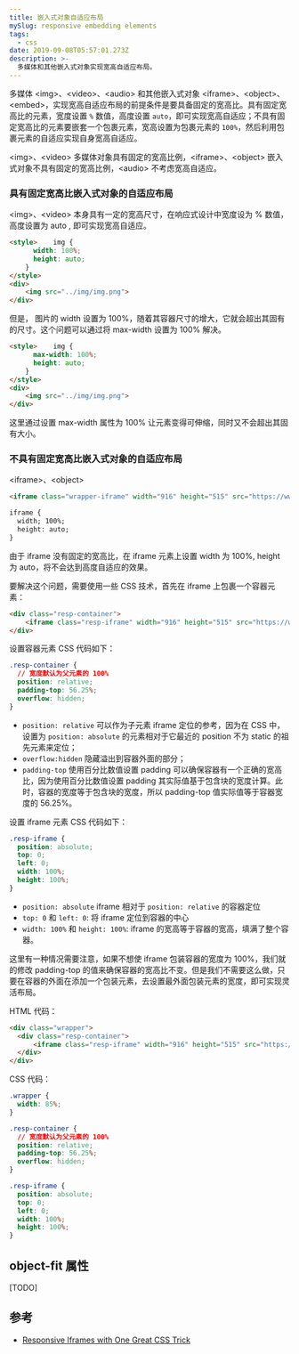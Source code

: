 ```yaml
---
title: 嵌入式对象自适应布局
mySlug: responsive embedding elements
tags:
  - css
date: 2019-09-08T05:57:01.273Z
description: >-
  多媒体和其他嵌入式对象实现宽高自适应布局。
---
```

多媒体 &lt;img&gt;、&lt;video&gt;、&lt;audio&gt; 和其他嵌入式对象 &lt;iframe&gt;、&lt;object&gt;、&lt;embed&gt;，实现宽高自适应布局的前提条件是要具备固定的宽高比。具有固定宽高比的元素，宽度设置 `%` 数值，高度设置 `auto`，即可实现宽高自适应；不具有固定宽高比的元素要嵌套一个包裹元素，宽高设置为包裹元素的 `100%`，然后利用包裹元素的自适应实现自身宽高自适应。

&lt;img&gt;、&lt;video&gt; 多媒体对象具有固定的宽高比例，&lt;iframe&gt;、&lt;object&gt; 嵌入式对象不具有固定的宽高比例，&lt;audio&gt; 不考虑宽高自适应。

### 具有固定宽高比嵌入式对象的自适应布局
&lt;img&gt;、&lt;video&gt; 本身具有一定的宽高尺寸，在响应式设计中宽度设为 % 数值，高度设置为 auto , 即可实现宽高自适应。

```html
<style>    img {
      width: 100%;
      height: auto;
    }
</style>
<div>
    <img src="../img/img.png">
</div>
```

但是， 图片的 width 设置为 100%，随着其容器尺寸的增大，它就会超出其固有的尺寸。这个问题可以通过将  max-width 设置为 100% 解决。

```html
<style>    img {
      max-width: 100%;
      height: auto;
    }
</style>
<div>
    <img src="../img/img.png">
</div>
```

这里通过设置 max-width  属性为 100% 让元素变得可伸缩，同时又不会超出其固有大小。 

### 不具有固定宽高比嵌入式对象的自适应布局
&lt;iframe&gt;、&lt;object&gt;
```html
<iframe class="wrapper-iframe" width="916" height="515" src="https://www.youtube.com/embed/SMi6p8SKHK4" frameborder="0" allowfullscreen></iframe>

iframe {
  width; 100%;
  height: auto;
}
```

由于 iframe 没有固定的宽高比，在 iframe 元素上设置 width 为 100%, height 为 auto，将不会达到高度自适应的效果。

要解决这个问题，需要使用一些 CSS 技术，首先在 iframe 上包裹一个容器元素：

```html
<div class="resp-container">
    <iframe class="resp-iframe" width="916" height="515" src="https://www.youtube.com/embed/SMi6p8SKHK4" frameborder="0" ></iframe>
</div>
```

设置容器元素 CSS 代码如下： 

```css
.resp-container {
  // 宽度默认为父元素的 100%
  position: relative;
  padding-top: 56.25%;
  overflow: hidden;
}
```

- `position: relative` 可以作为子元素 iframe 定位的参考，因为在 CSS 中，设置为 `position: absolute` 的元素相对于它最近的  position  不为  static  的祖先元素来定位；
- `overflow:hidden` 隐藏溢出到容器外面的部分；
- `padding-top` 使用百分比数值设置 padding 可以确保容器有一个正确的宽高比，因为使用百分比数值设置 padding 其实际值基于包含块的宽度计算。此时，容器的宽度等于包含块的宽度，所以 padding-top 值实际值等于容器宽度的 56.25%。

设置 iframe 元素 CSS 代码如下： 

```css
.resp-iframe {
  position: absolute;
  top: 0;
  left: 0;
  width: 100%;
  height: 100%;
}
```

- `position: absolute` iframe 相对于 `position: relative` 的容器定位
- `top: 0` 和 `left: 0`: 将 iframe 定位到容器的中心
- `width: 100%` 和 `height: 100%`: iframe 的宽高等于容器的宽高，填满了整个容器。

这里有一种情况需要注意，如果不想使 iframe 包装容器的宽度为 100%，我们就的修改 padding-top 的值来确保容器的宽高比不变。但是我们不需要这么做，只要在容器的外面在添加一个包装元素，去设置最外面包装元素的宽度，即可实现灵活布局。

HTML 代码：

```html
<div class="wrapper">
  <div class="resp-container">
      <iframe class="resp-iframe" width="916" height="515" src="https://www.youtube.com/embed/SMi6p8SKHK4" frameborder="0" ></iframe>
  </div>
</div>
```

CSS 代码：

```css
.wrapper {
  width: 85%;
}

.resp-container {
  // 宽度默认为父元素的 100%
  position: relative;
  padding-top: 56.25%;
  overflow: hidden;
}

.resp-iframe {
  position: absolute;
  top: 0;
  left: 0;
  width: 100%;
  height: 100%;
}
```

## object-fit 属性
[TODO]

## 参考
- [Responsive Iframes with One Great CSS Trick](https://blog.theodo.com/2018/01/responsive-iframes-css-trick/)
